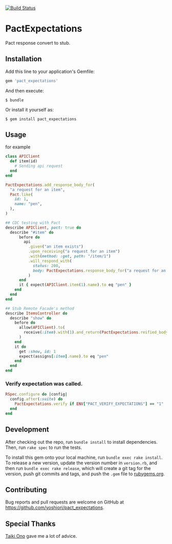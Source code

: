 [![Build Status](https://travis-ci.org/yoshiori/pact_expectations.svg?branch=master)](https://travis-ci.org/yoshiori/pact_expectations)

# PactExpectations

Pact response convert to stub.

## Installation

Add this line to your application's Gemfile:

```ruby
gem 'pact_expectations'
```

And then execute:

    $ bundle

Or install it yourself as:

    $ gem install pact_expectations

## Usage

for example

```ruby
class APIClient
  def item(id)
    # Sending api request
  end
end

PactExpectations.add_response_body_for(
  "a request for an item",
  Pact.like(
    id: 1,
    name: "pen",
  ),
)

## CDC testing with Pact
describe APIClient, pact: true do
  describe "#item" do
      before do
        api
          .given("an item exists")
          .upon_receiving("a request for an item")
          .with(method: :get, path: "/item/1")
          .will_respond_with(
            status: 200,
            body: PactExpectations.response_body_for("a request for an item"),
          )
      end
      it { expect(APIClient.item(1).name).to eq "pen" }
    end
  end
end

## Stub Remote Facade's method
describe ItemsController do
  describe "show" do
    before do
      allow(APIClient).to(
        receive(:item).with(1).and_return(PactExpectations.reified_body_for("a request for an item"))
      )
    end
    it do
      get :show, id: 1
      expect(assigns[:item].name).to eq "pen"
    end
  end
end
```

### Verify expectation was called.

```ruby
RSpec.configure do |config|
  config.after(:suite) do
    PactExpectations.verify if ENV["PACT_VERIFY_EXPECTATIONS"] == "1"
  end
end
```

## Development

After checking out the repo, run `bundle install` to install dependencies. Then, run `rake spec` to run the tests.

To install this gem onto your local machine, run `bundle exec rake install`. To release a new version, update the version number in `version.rb`, and then run `bundle exec rake release`, which will create a git tag for the version, push git commits and tags, and push the `.gem` file to [rubygems.org](https://rubygems.org).

## Contributing

Bug reports and pull requests are welcome on GitHub at https://github.com/yoshiori/pact_expectations.

## Special Thanks
[Taiki Ono](https://github.com/taiki45) gave me a lot of advice.

